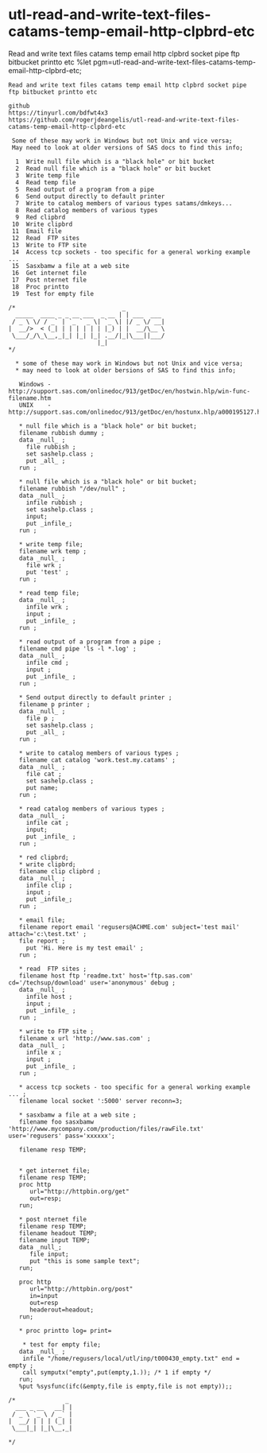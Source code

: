 # utl-read-and-write-text-files-catams-temp-email-http-clpbrd-etc
Read and write text files catams temp email http clpbrd socket pipe ftp bitbucket printto etc 
    %let pgm=utl-read-and-write-text-files-catams-temp-email-http-clpbrd-etc;

    Read and write text files catams temp email http clpbrd socket pipe ftp bitbucket printto etc

    github
    https://tinyurl.com/bdfwt4x3
    https://github.com/rogerjdeangelis/utl-read-and-write-text-files-catams-temp-email-http-clpbrd-etc

     Some of these may work in Windows but not Unix and vice versa;
     May need to look at older versions of SAS docs to find this info;

      1  Write null file which is a "black hole" or bit bucket
      2  Read null file which is a "black hole" or bit bucket
      3  Write temp file
      4  Read temp file
      5  Read output of a program from a pipe
      6  Send output directly to default printer
      7  Write to catalog members of various types satams/dmkeys...
      8  Read catalog members of various types
      9  Red clipbrd
     10  Write clipbrd
     11  Email file
     12  Read  FTP sites
     13  Write to FTP site
     14  Access tcp sockets - too specific for a general working example ...
     15  Sasxbamw a file at a web site
     16  Get internet file
     17  Post nternet file
     18  Proc printto
     19  Test for empty file

    /*                              _
      _____  ____ _ _ __ ___  _ __ | | ___  ___
     / _ \ \/ / _` | `_ ` _ \| `_ \| |/ _ \/ __|
    |  __/>  < (_| | | | | | | |_) | |  __/\__ \
     \___/_/\_\__,_|_| |_| |_| .__/|_|\___||___/
                             |_|
    */

      * some of these may work in Windows but not Unix and vice versa;
      * may need to look at older bersions of SAS to find this info;

       Windows - http://support.sas.com/onlinedoc/913/getDoc/en/hostwin.hlp/win-func-filename.htm
       UNIX    - http://support.sas.com/onlinedoc/913/getDoc/en/hostunx.hlp/a000195127.htm

       * null file which is a "black hole" or bit bucket;
       filename rubbish dummy ;
       data _null_ ;
         file rubbish ;
         set sashelp.class ;
         put _all_ ;
       run ;

       * null file which is a "black hole" or bit bucket;
       filename rubbish "/dev/null" ;
       data _null_ ;
         infile rubbish ;
         set sashelp.class ;
         input;
         put _infile_;
       run ;

       * write temp file;
       filename wrk temp ;
       data _null_ ;
         file wrk ;
         put 'test' ;
       run ;

       * read temp file;
       data _null_ ;
         infile wrk ;
         input ;
         put _infile_ ;
       run ;

       * read output of a program from a pipe ;
       filename cmd pipe 'ls -l *.log' ;
       data _null_ ;
         infile cmd ;
         input ;
         put _infile_ ;
       run ;

       * Send output directly to default printer ;
       filename p printer ;
       data _null_ ;
         file p ;
         set sashelp.class ;
         put _all_ ;
       run ;

       * write to catalog members of various types ;
       filename cat catalog 'work.test.my.catams' ;
       data _null_ ;
         file cat ;
         set sashelp.class ;
         put name;
       run ;

       * read catalog members of various types ;
       data _null_ ;
         infile cat ;
         input;
         put _infile_ ;
       run ;

       * red clipbrd;
       * write clipbrd;
       filename clip clipbrd ;
       data _null_ ;
         infile clip ;
         input ;
         put _infile_;
       run ;

       * email file;
       filename report email 'regusers@ACHME.com' subject='test mail' attach='c:\test.txt' ;
       file report ;
         put 'Hi. Here is my test email' ;
       run ;

       * read  FTP sites ;
       filename host ftp 'readme.txt' host='ftp.sas.com' cd='/techsup/download' user='anonymous' debug ;
       data _null_ ;
         infile host ;
         input ;
         put _infile_ ;
       run ;

       * write to FTP site ;
       filename x url 'http://www.sas.com' ;
       data _null_ ;
         infile x ;
         input ;
         put _infile_ ;
       run ;

       * access tcp sockets - too specific for a general working example ... ;
       filename local socket ':5000' server reconn=3;

       * sasxbamw a file at a web site ;
       filename foo sasxbamw 'http://www.mycompany.com/production/files/rawFile.txt' user='regusers' pass='xxxxxx';

       filename resp TEMP;


       * get internet file;
       filename resp TEMP;
       proc http
          url="http://httpbin.org/get"
          out=resp;
       run;

       * post nternet file
       filename resp TEMP;
       filename headout TEMP;
       filename input TEMP;
       data _null_;
          file input;
          put "this is some sample text";
       run;

       proc http
          url="http://httpbin.org/post"
          in=input
          out=resp
          headerout=headout;
       run;

       * proc printto log= print=

        * test for empty file;
       data _null_ ;
        infile "/home/regusers/local/utl/inp/t000430_empty.txt" end = empty ;
        call symputx("empty",put(empty,1.)); /* 1 if empty */
       run;
       %put %sysfunc(ifc(&empty,file is empty,file is not empty));;

    /*              _
      ___ _ __   __| |
     / _ \ `_ \ / _` |
    |  __/ | | | (_| |
     \___|_| |_|\__,_|

    */

